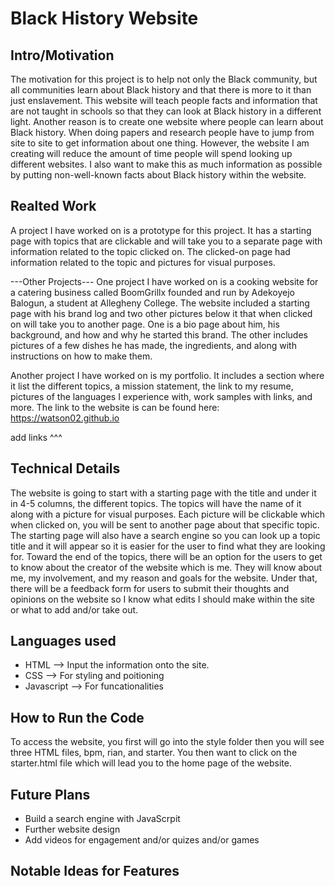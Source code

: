 # Black History Website

## Intro/Motivation

The motivation for this project is to help not only the Black community, but all communities learn about Black history and that there is more to it than just enslavement. This website will teach people facts and information that are not taught in schools so that they can look at Black history in a different light. Another reason is to create one website where people can learn about Black history. When doing papers and research people have to jump from site to site to get information about one thing. However, the website I am creating will reduce the amount of time people will spend looking up different websites. I also want to make this as much information as possible by putting non-well-known facts about Black history within the website.

## Realted Work
A project I have worked on is a prototype for this project. It has a starting page with topics that are clickable and will take you to a separate page with information related to the topic clicked on. The clicked-on page had information related to the topic and pictures for visual purposes.

---Other Projects---
One project I have worked on is a cooking website for a catering business called BoomGrillx founded and run by Adekoyejo Balogun, a student at Allegheny College. The website included a starting page with his brand log and two other pictures below it that when clicked on will take you to another page. One is a bio page about him, his background, and how and why he started this brand. The other includes pictures of a few dishes he has made, the ingredients, and along with instructions on how to make them.

Another project I have worked on is my portfolio. It includes a section where it list the different topics, a mission statement, the link to my resume, pictures of the languages I experience with, work samples with links, and more. The link to the website is can be found here: https://watson02.github.io

add links ^^^

## Technical Details
The website is going to start with a starting page with the title and under it in 4-5 columns, the different topics. The topics will have the name of it along with a picture for visual purposes. Each picture will be clickable which when clicked on, you will be sent to another page about that specific topic. The starting page will also have a search engine so you can look up a topic title and it will appear so it is easier for the user to find what they are looking for. Toward the end of the topics, there will be an option for the users to get to know about the creator of the website which is me. They will know about me, my involvement, and my reason and goals for the website. Under that, there will be a feedback form for users to submit their thoughts and opinions on the website so I know what edits I should make within the site or what to add and/or take out.

## Languages used
- HTML --> Input the information onto the site.
- CSS --> For styling and poitioning
- Javascript --> For funcationalities

## How to Run the Code
To access the website, you first will go into the style folder then you will see three HTML files, bpm, rian, and starter. You then want to click on the starter.html file which will lead you to the home page of the website.

## Future Plans
- Build a search engine with JavaScrpit
- Further website design
- Add videos for engagement and/or quizes and/or games

## Notable Ideas for Features
